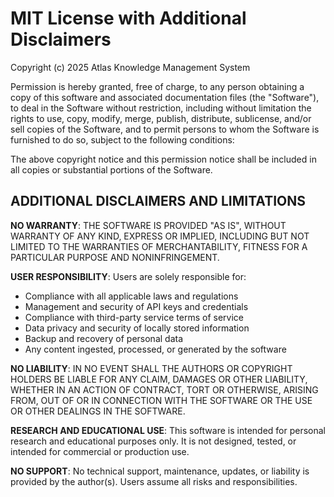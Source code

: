 # MIT License with Additional Disclaimers

Copyright (c) 2025 Atlas Knowledge Management System

Permission is hereby granted, free of charge, to any person obtaining a copy
of this software and associated documentation files (the "Software"), to deal
in the Software without restriction, including without limitation the rights
to use, copy, modify, merge, publish, distribute, sublicense, and/or sell
copies of the Software, and to permit persons to whom the Software is
furnished to do so, subject to the following conditions:

The above copyright notice and this permission notice shall be included in all
copies or substantial portions of the Software.

## ADDITIONAL DISCLAIMERS AND LIMITATIONS

**NO WARRANTY**: THE SOFTWARE IS PROVIDED "AS IS", WITHOUT WARRANTY OF ANY KIND, EXPRESS OR IMPLIED, INCLUDING BUT NOT LIMITED TO THE WARRANTIES OF MERCHANTABILITY, FITNESS FOR A PARTICULAR PURPOSE AND NONINFRINGEMENT.

**USER RESPONSIBILITY**: Users are solely responsible for:
- Compliance with all applicable laws and regulations
- Management and security of API keys and credentials
- Compliance with third-party service terms of service
- Data privacy and security of locally stored information
- Backup and recovery of personal data
- Any content ingested, processed, or generated by the software

**NO LIABILITY**: IN NO EVENT SHALL THE AUTHORS OR COPYRIGHT HOLDERS BE LIABLE FOR ANY CLAIM, DAMAGES OR OTHER LIABILITY, WHETHER IN AN ACTION OF CONTRACT, TORT OR OTHERWISE, ARISING FROM, OUT OF OR IN CONNECTION WITH THE SOFTWARE OR THE USE OR OTHER DEALINGS IN THE SOFTWARE.

**RESEARCH AND EDUCATIONAL USE**: This software is intended for personal research and educational purposes only. It is not designed, tested, or intended for commercial or production use.

**NO SUPPORT**: No technical support, maintenance, updates, or liability is provided by the author(s). Users assume all risks and responsibilities.